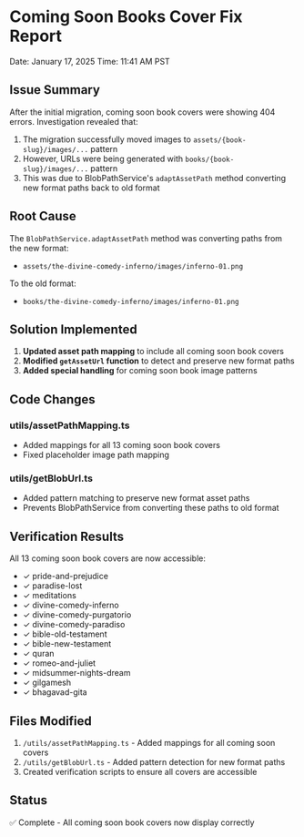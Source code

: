 # Coming Soon Books Cover Fix Report

Date: January 17, 2025
Time: 11:41 AM PST

## Issue Summary

After the initial migration, coming soon book covers were showing 404 errors. Investigation revealed that:

1. The migration successfully moved images to `assets/{book-slug}/images/...` pattern
2. However, URLs were being generated with `books/{book-slug}/images/...` pattern
3. This was due to BlobPathService's `adaptAssetPath` method converting new format paths back to old format

## Root Cause

The `BlobPathService.adaptAssetPath` method was converting paths from the new format:
- `assets/the-divine-comedy-inferno/images/inferno-01.png`

To the old format:
- `books/the-divine-comedy-inferno/images/inferno-01.png`

## Solution Implemented

1. **Updated asset path mapping** to include all coming soon book covers
2. **Modified `getAssetUrl` function** to detect and preserve new format paths
3. **Added special handling** for coming soon book image patterns

## Code Changes

### utils/assetPathMapping.ts
- Added mappings for all 13 coming soon book covers
- Fixed placeholder image path mapping

### utils/getBlobUrl.ts
- Added pattern matching to preserve new format asset paths
- Prevents BlobPathService from converting these paths to old format

## Verification Results

All 13 coming soon book covers are now accessible:
- ✓ pride-and-prejudice
- ✓ paradise-lost
- ✓ meditations
- ✓ divine-comedy-inferno
- ✓ divine-comedy-purgatorio
- ✓ divine-comedy-paradiso
- ✓ bible-old-testament
- ✓ bible-new-testament
- ✓ quran
- ✓ romeo-and-juliet
- ✓ midsummer-nights-dream
- ✓ gilgamesh
- ✓ bhagavad-gita

## Files Modified
1. `/utils/assetPathMapping.ts` - Added mappings for all coming soon covers
2. `/utils/getBlobUrl.ts` - Added pattern detection for new format paths
3. Created verification scripts to ensure all covers are accessible

## Status
✅ Complete - All coming soon book covers now display correctly
